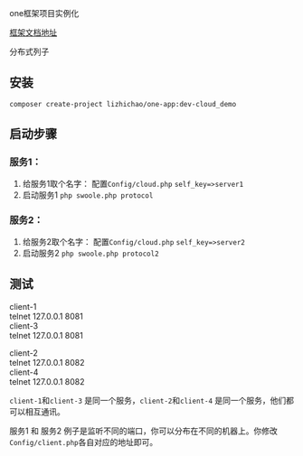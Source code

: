 
one框架项目实例化

[框架文档地址](https://www.kancloud.cn/vic-one/php-one/826876)

分布式列子

## 安装

```shell
composer create-project lizhichao/one-app:dev-cloud_demo
```

## 启动步骤

### 服务1：
    
1. 给服务1取个名字： 配置`Config/cloud.php` `self_key=>server1`
2. 启动服务1 `php swoole.php protocol`

### 服务2：
    
1. 给服务2取个名字： 配置`Config/cloud.php` `self_key=>server2`
2. 启动服务2 `php swoole.php protocol2`

## 测试

client-1   
telnet 127.0.0.1 8081  
client-3  
telnet 127.0.0.1 8081

client-2  
telnet 127.0.0.1 8082  
client-4  
telnet 127.0.0.1 8082

`client-1`和`client-3` 是同一个服务，`client-2`和`client-4` 是同一个服务，他们都可以相互通讯。

服务1 和 服务2 例子是监听不同的端口，你可以分布在不同的机器上。你修改`Config/client.php`各自对应的地址即可。